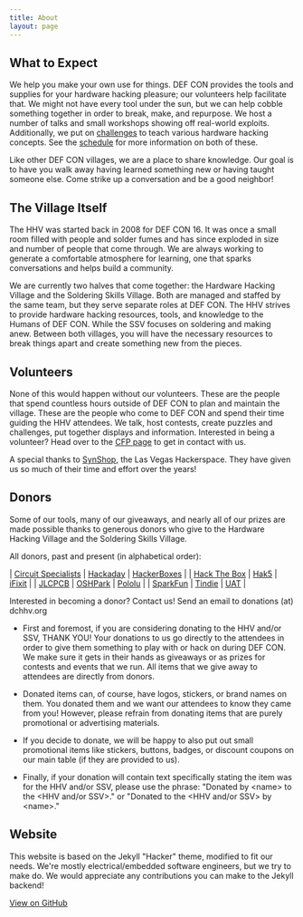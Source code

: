 ```yaml
---
title: About
layout: page
---
```


## What to Expect
We help you make your own use for things.  DEF CON provides the tools and supplies for your hardware hacking pleasure; our volunteers help facilitate that.  We might not have every tool under the sun, but we can help cobble something together in order to break, make, and repurpose.  We host a number of talks and small workshops showing off real-world exploits.  Additionally, we put on [challenges](challenges/index.html) to teach various hardware hacking concepts.  See the [schedule](schedule/schedule.html) for more information on both of these.  

Like other DEF CON villages, we are a place to share knowledge.  Our goal is to have you walk away having learned something new or having taught someone else.  Come strike up a conversation and be a good neighbor!

## The Village Itself
The HHV was started back in 2008 for DEF CON 16.  It was once a small room filled with people and solder fumes and has since exploded in size and number of people that come through.  We are always working to generate a comfortable atmosphere for learning, one that sparks conversations and helps build a community.  

We are currently two halves that come together: the Hardware Hacking Village and the Soldering Skills Village. Both are managed and staffed by the same team, but they serve separate roles at DEF CON. The HHV strives to provide hardware hacking resources, tools, and knowledge to the Humans of DEF CON. While the SSV focuses on soldering and making anew. Between both villages, you will have the necessary resources to break things apart and create something new from the pieces.

## Volunteers
None of this would happen without our volunteers.  These are the people that spend countless hours outside of DEF CON to plan and maintain the village. These are the people who come to DEF CON and spend their time guiding the HHV attendees.  We talk, host contests, create puzzles and challenges, put together displays and information.  Interested in being a volunteer?  Head over to the [CFP page](/CFP.html) to get in contact with us.

A special thanks to [SynShop](https://synshop.org/), the Las Vegas Hackerspace.  They have given us so much of their time and effort over the years!

## Donors
Some of our tools, many of our giveaways, and nearly all of our prizes are made possible thanks to generous donors who give to the Hardware Hacking Village and the Soldering Skills Village.

All donors, past and present (in alphabetical order):

| [Circuit Specialists](https://www.circuitspecialists.com/) | [Hackaday](https://hackaday.com/) | [HackerBoxes](https://hackerboxes.com/) | 
| [Hack The Box](https://www.hackthebox.com/) | [Hak5](https://www.hak5.org/) | [iFixit](https://www.ifixit.com/) | 
| [JLCPCB](https://www.jlcpcb.com/PCH) | [OSHPark](https://oshpark.com/) | [Pololu](https://www.pololu.com/) |
| [SparkFun](https://www.sparkfun.com/) | [Tindie](https://www.tindie.com/) | [UAT](https://www.uat.edu/) |

Interested in becoming a donor? Contact us! Send an email to donations (at) dchhv.org

- First and foremost, if you are considering donating to the HHV and/or SSV, THANK YOU! Your donations to us go directly to the attendees in order to give them something to play with or hack on during DEF CON. We make sure it gets in their hands as giveaways or as prizes for contests and events that we run. All items that we give away to attendees are directly from donors.

- Donated items can, of course, have logos, stickers, or brand names on them. You donated them and we want our attendees to know they came from you! However, please refrain from donating items that are purely promotional or advertising materials.

- If you decide to donate, we will be happy to also put out small promotional items like stickers, buttons, badges, or discount coupons on our main table (if they are provided to us).

- Finally, if your donation will contain text specifically stating the item was for the HHV and/or SSV, please use the phrase:
"Donated by \<name\> to the \<HHV and/or SSV\>." or "Donated to the \<HHV and/or SSV\> by \<name\>."

## Website
This website is based on the Jekyll "Hacker" theme, modified to fit our needs.  We're mostly electrical/embedded software engineers, but we try to make do.  We would appreciate any contributions you can make to the Jekyll backend!

<a href="{{ site.github.repository_url }}" class="btn btn-github"><span class="icon"></span>View on GitHub</a>
